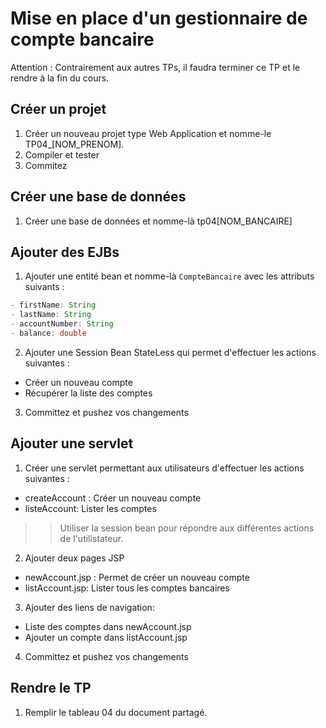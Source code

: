 # Mise en place d'un gestionnaire de compte bancaire
Attention : Contrairement aux autres TPs, il faudra terminer ce TP et le rendre à la fin du cours. 

## Créer un projet
1. Créer un nouveau projet type Web Application et nomme-le TP04_[NOM_PRENOM]. 
2. Compiler et tester 
3. Commitez

## Créer une base de données 
1. Créer une base de données et nomme-là tp04[NOM_BANCAIRE]

## Ajouter des EJBs 
1. Ajouter une entité bean et nomme-là ```CompteBancaire``` avec les attributs suivants : 

```Java
- firstName: String
- lastName: String
- accountNumber: String
- balance: double
```
2. Ajouter une Session Bean StateLess qui permet d'effectuer les actions suivantes : 
- Créer un nouveau compte 
- Récupérer la liste des comptes 

3. Committez et pushez vos changements 

## Ajouter une servlet 
1. Créer une servlet permettant aux utilisateurs d'effectuer les actions suivantes : 
- createAccount : Créer un nouveau compte 
- listeAccount: Lister les comptes

>> Utiliser la session bean pour répondre aux différentes actions de l'utilistateur.

2. Ajouter deux pages JSP 

- newAccount.jsp : Permet de créer un nouveau compte 
- listAccount.jsp: Lister tous les comptes bancaires

3. Ajouter des liens de navigation: 
- Liste des comptes dans newAccount.jsp
- Ajouter un compte dans listAccount.jsp

4. Committez et pushez vos changements

## Rendre le TP 

1. Remplir le tableau 04 du document partagé. 
